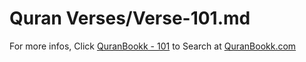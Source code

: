 # Quran Verses/Verse-101.md 

For more infos, Click [QuranBookk - 101](https://www.quranbookk.com/quran/search?q=101) to Search at [QuranBookk.com](http://quranbookk.com/)